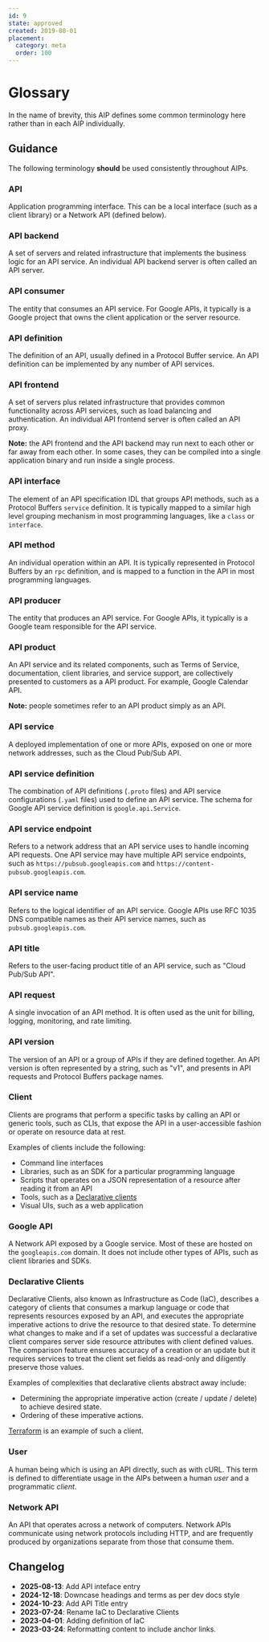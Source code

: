 ```yaml
---
id: 9
state: approved
created: 2019-08-01
placement:
  category: meta
  order: 100
---
```


# Glossary

In the name of brevity, this AIP defines some common terminology here rather
than in each AIP individually.

## Guidance

The following terminology **should** be used consistently throughout AIPs.

### API

Application programming interface. This can be a local interface (such as a
client library) or a Network API (defined below).

### API backend

A set of servers and related infrastructure that implements the business logic
for an API service. An individual API backend server is often called an API
server.

### API consumer

The entity that consumes an API service. For Google APIs, it typically is a
Google project that owns the client application or the server resource.

### API definition

The definition of an API, usually defined in a Protocol Buffer service. An API
definition can be implemented by any number of API services.

### API frontend

A set of servers plus related infrastructure that provides common functionality
across API services, such as load balancing and authentication. An individual
API frontend server is often called an API proxy.

**Note:** the API frontend and the API backend may run next to each other or far
away from each other. In some cases, they can be compiled into a single
application binary and run inside a single process.

### API interface

The element of an API specification IDL that groups API methods, such as a
Protocol Buffers `service` definition. It is typically mapped to a similar high
level grouping mechanism in most programming languages, like a `class` or
`interface`.

### API method

An individual operation within an API. It is typically represented in Protocol
Buffers by an `rpc` definition, and is mapped to a function in the API in most
programming languages.

### API producer

The entity that produces an API service. For Google APIs, it typically is a
Google team responsible for the API service.

### API product

An API service and its related components, such as Terms of Service,
documentation, client libraries, and service support, are collectively presented
to customers as a API product. For example, Google Calendar API.

**Note:** people sometimes refer to an API product simply as an API.

### API service

A deployed implementation of one or more APIs, exposed on one or more network
addresses, such as the Cloud Pub/Sub API.

### API service definition

The combination of API definitions (`.proto` files) and API service
configurations (`.yaml` files) used to define an API service. The schema for
Google API service definition is `google.api.Service`.

### API service endpoint

Refers to a network address that an API service uses to handle incoming API
requests. One API service may have multiple API service endpoints, such as
`https://pubsub.googleapis.com` and `https://content-pubsub.googleapis.com`.

### API service name

Refers to the logical identifier of an API service. Google APIs use RFC 1035 DNS
compatible names as their API service names, such as `pubsub.googleapis.com`.

### API title

Refers to the user-facing product title of an API service, such as "Cloud Pub/Sub
API".

### API request

A single invocation of an API method. It is often used as the unit for billing,
logging, monitoring, and rate limiting.

### API version

The version of an API or a group of APIs if they are defined together. An API
version is often represented by a string, such as "v1", and presents in API
requests and Protocol Buffers package names.

### Client

Clients are programs that perform a specific tasks by calling an API or generic
tools, such as CLIs, that expose the API in a user-accessible fashion or operate
on resource data at rest.

Examples of clients include the following:

- Command line interfaces
- Libraries, such as an SDK for a particular programming language
- Scripts that operates on a JSON representation of a resource after reading it
  from an API
- Tools, such as a [Declarative clients][]
- Visual UIs, such as a web application

### Google API

A Network API exposed by a Google service. Most of these are hosted on the
`googleapis.com` domain. It does not include other types of APIs, such as client
libraries and SDKs.

### Declarative Clients

Declarative Clients, also known as Infrastructure as Code (IaC), describes a
category of clients that consumes a markup language or code that represents
resources exposed by an API, and executes the appropriate imperative actions to
drive the resource to that desired state. To determine what changes to make and
if a set of updates was successful a declarative client compares server side
resource attributes with client defined values. The comparison feature ensures
accuracy of a creation or an update but it requires services to treat the client
set fields as read-only and diligently preserve those values.

Examples of complexities that declarative clients abstract away include:

- Determining the appropriate imperative action (create / update / delete) to
  achieve desired state.
- Ordering of these imperative actions.

[Terraform][] is an example of such a client.

### User

A human being which is using an API directly, such as with cURL. This term is
defined to differentiate usage in the AIPs between a human *user* and a
programmatic *client*.

### Network API

An API that operates across a network of computers. Network APIs communicate
using network protocols including HTTP, and are frequently produced by
organizations separate from those that consume them.

[Declarative clients]: #declarative-clients
[Terraform]: https://www.terraform.io/

## Changelog

- **2025-08-13**: Add API inteface entry
- **2024-12-18**: Downcase headings and terms as per dev docs style
- **2024-10-23**: Add API Title entry
- **2023-07-24**: Rename IaC to Declarative Clients
- **2023-04-01**: Adding definition of IaC
- **2023-03-24**: Reformatting content to include anchor links.
